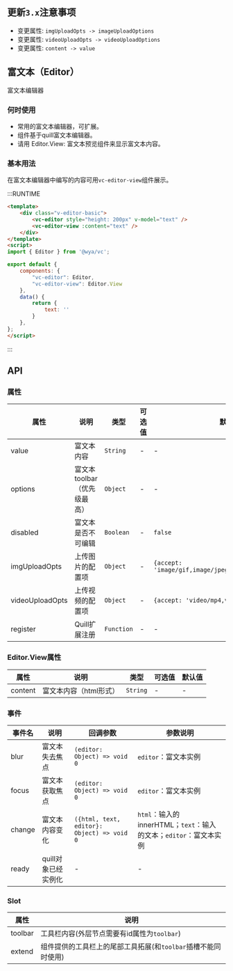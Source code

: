 ## 更新`3.x`注意事项
- 变更属性: `imgUploadOpts -> imageUploadOptions`
- 变更属性: `videoUploadOpts -> videoUploadOptions`
- 变更属性: `content -> value`

## 富文本（Editor）
富文本编辑器

### 何时使用
- 常用的富文本编辑器，可扩展。
- 组件基于quill富文本编辑器。
- 请用 Editor.View: 富文本预览组件来显示富文本内容。

### 基本用法
在富文本编辑器中编写的内容可用`vc-editor-view`组件展示。

:::RUNTIME
```html
<template>
	<div class="v-editor-basic">
		<vc-editor style="height: 200px" v-model="text" />
        <vc-editor-view :content="text" />
	</div>
</template>
<script>
import { Editor } from '@wya/vc';

export default {
	components: {
        "vc-editor": Editor,
        "vc-editor-view": Editor.View
    },
    data() {
        return {
            text: ''
        }
    },
};
</script>
```
:::

## API

### 属性
属性 | 说明 | 类型 | 可选值 | 默认值
---|---|---|---|---
value | 富文本内容 | `String` | - | -
options | 富文本toolbar（优先级最高） | `Object` | - | -
disabled | 富文本是否不可编辑 | `Boolean` | - | `false`
imgUploadOpts | 上传图片的配置项 | `Object` | - | `{accept: 'image/gif,image/jpeg,image/jpg,image/png'}`
videoUploadOpts | 上传视频的配置项 | `Object` | - | `{accept: 'video/mp4,video/webm,video/ogg'}`
register | Quill扩展注册 | `Function` | - | -

### Editor.View属性
属性 | 说明 | 类型 | 可选值 |默认值
---|---|---|---|---
content | 富文本内容（html形式） | `String` | - | -

### 事件
事件名 | 说明 | 回调参数 | 参数说明
---|---|---|---
blur | 富文本失去焦点 | `(editor: Object) => void 0` | `editor`：富文本实例
focus | 富文本获取焦点 | `(editor: Object) => void 0` | `editor`：富文本实例
change | 富文本内容变化 | `({html, text, editor}: Object) => void 0` | `html`：输入的innerHTML；`text`：输入的文本；`editor`：富文本实例
ready | quill对象已经实例化 | - | -

### Slot
属性 | 说明
---|---
toolbar | 工具栏内容(外层节点需要有id属性为`toolbar`)
extend | 组件提供的工具栏上的尾部工具拓展(和`toolbar`插槽不能同时使用)
